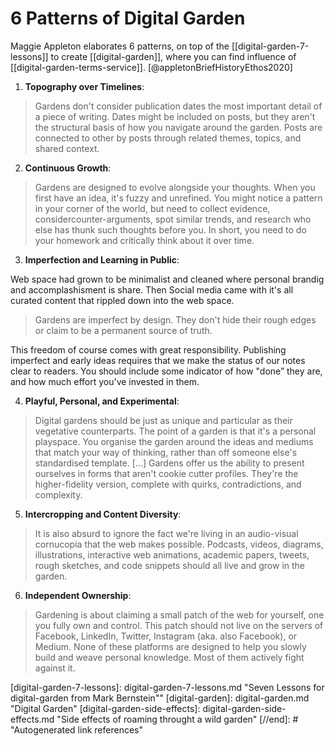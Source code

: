 # 6 Patterns of Digital Garden

Maggie Appleton elaborates 6 patterns, on top of the [[digital-garden-7-lessons]]
to create [[digital-garden]], where you can find influence of
[[digital-garden-terms-service]]. [@appletonBriefHistoryEthos2020]

1. **Topography over Timelines**:

  > Gardens don't consider publication dates the most important detail of a
  > piece of writing. Dates might be included on posts, but they aren't the
  > structural basis of how you navigate around the garden. Posts are connected
  > to other by posts through related themes, topics, and shared context.

2. **Continuous Growth**:

  > Gardens are designed to evolve alongside your thoughts. When you first have
  > an idea, it's fuzzy and unrefined. You might notice a pattern in your
  > corner of the world, but need to collect evidence, considercounter-arguments,
  > spot similar trends, and research who else has thunk such thoughts before
  > you. In short, you need to do your homework and critically think about it
  > over time.

3. **Imperfection and Learning in Public**:

  Web space had grown to be minimalist and cleaned where personal brandig and
  accomplashisment is share. Then Social media came with it's all curated
  content that rippled down into the web space.

  > Gardens are imperfect by design. They don't hide their rough edges or 
  > claim to be a permanent source of truth.

  This freedom of course comes with great responsibility. Publishing imperfect
  and early ideas requires that we make the status of our notes clear to
  readers. You should include some indicator of how "done” they are, and how
  much effort you've invested in them.

4. **Playful, Personal, and Experimental**:

  > Digital gardens should be just as unique and particular as their
  > vegetative counterparts. The point of a garden is that it's a personal
  > playspace. You organise the garden around the ideas and mediums that match
  > your way of thinking, rather than off someone else's standardised template.
  > [...] Gardens offer us the ability to present ourselves in forms that aren't
  > cookie cutter profiles. They're the higher-fidelity version, complete with
  > quirks, contradictions, and complexity.

5. **Intercropping and Content Diversity**:

  > It is also absurd to ignore the fact we're living in an audio-visual
  > cornucopia that the web makes possible. Podcasts, videos, diagrams,
  > illustrations, interactive web animations, academic papers, tweets, rough
  > sketches, and code snippets should all live and grow in the garden.

6. **Independent Ownership**:

  > Gardening is about claiming a small patch of the web for yourself, one you
  > fully own and control. This patch should not live on the servers of Facebook,
  > LinkedIn, Twitter, Instagram (aka. also Facebook), or Medium. None of these
  > platforms are designed to help you slowly build and weave personal knowledge.
  > Most of them actively fight against it.


[//begin]: # "Autogenerated link references for markdown compatibility"

[digital-garden-7-lessons]: digital-garden-7-lessons.md "Seven Lessons for digital-garden from Mark Bernstein""
[digital-garden]: digital-garden.md "Digital Garden"
[digital-garden-side-effects]: digital-garden-side-effects.md "Side effects of roaming throught a wild garden"
[//end]: # "Autogenerated link references"
